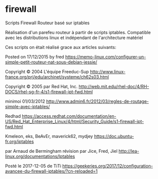 # firewall
Scripts Firewall Routeur basé sur iptables

Réalisation d'un parefeu routeur à partir de scripts iptables.
Compatible avec les distributions linux et indépendant de l'architecture matériel

Ces scripts on était réalisé grace aux articles suivants:

Posted on 17/12/2015 by fred
https://memo-linux.com/configurer-un-simple-petit-routeur-nat-sous-debian-jessie/

Copyright © 2004 L'équipe Freeduc-Sup
http://www.linux-france.org/prj/edu/archinet/systeme/ch62s03.html

Copyright © 2005 par Red Hat, Inc.
http://web.mit.edu/rhel-doc/4/RH-DOCS/rhel-sg-fr-4/s1-firewall-ipt-fwd.html

minimoi 01/03/2012
http://www.admin6.fr/2012/03/regles-de-routage-simple-avec-iptables/

Redhad
https://access.redhat.com/documentation/en-US/Red_Hat_Enterprise_Linux/4/html/Security_Guide/s1-firewall-ipt-fwd.html

Kmeleon, eks, BeAvEr, maverick62, mydjey
https://doc.ubuntu-fr.org/iptables

par Arnaud de Bermingham révision par Jice, Fred, Jiel
http://lea-linux.org/documentations/Iptables

Posté le 2017-12-05 de TiTi	
https://geekeries.org/2017/12/configuration-avancee-du-firewall-iptables/?cn-reloaded=1
